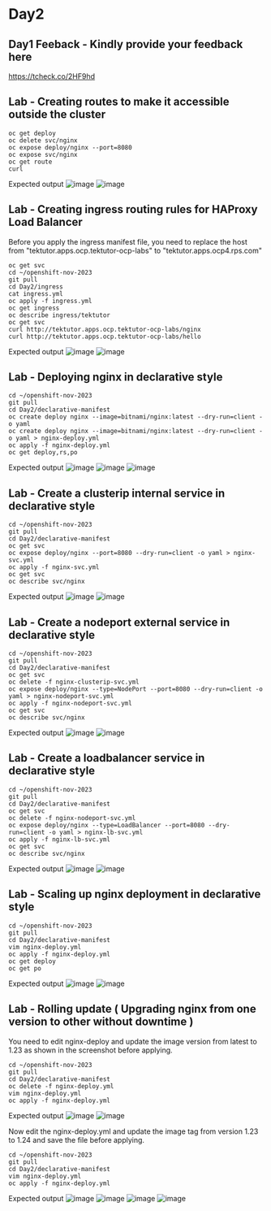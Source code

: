 # Day2

## Day1 Feeback - Kindly provide your feedback here
https://tcheck.co/2HF9hd

## Lab - Creating routes to make it accessible outside the cluster
```
oc get deploy
oc delete svc/nginx
oc expose deploy/nginx --port=8080
oc expose svc/nginx
oc get route
curl 
```

Expected output
![image](https://github.com/tektutor/openshift-nov-2023/assets/12674043/f755638b-4b5e-4d70-bca5-644ab0f1e252)
![image](https://github.com/tektutor/openshift-nov-2023/assets/12674043/7aa71a69-60ed-43c0-a817-64a1910bd481)

## Lab - Creating ingress routing rules for HAProxy Load Balancer
Before you apply the ingress manifest file, you need to replace the host from "tektutor.apps.ocp.tektutor-ocp-labs" to "tektutor.apps.ocp4.rps.com"

```
oc get svc
cd ~/openshift-nov-2023
git pull
cd Day2/ingress
cat ingress.yml
oc apply -f ingress.yml
oc get ingress
oc describe ingress/tektutor
oc get svc
curl http://tektutor.apps.ocp.tektutor-ocp-labs/nginx
curl http://tektutor.apps.ocp.tektutor-ocp-labs/hello
```

Expected output
![image](https://github.com/tektutor/openshift-nov-2023/assets/12674043/76ae8b1c-fec9-4f0e-a315-79824118b51e)
![image](https://github.com/tektutor/openshift-nov-2023/assets/12674043/6d0d22bd-da5b-42cc-99ac-cff805815b0f)

## Lab - Deploying nginx in declarative style
```
cd ~/openshift-nov-2023
git pull
cd Day2/declarative-manifest
oc create deploy nginx --image=bitnami/nginx:latest --dry-run=client -o yaml
oc create deploy nginx --image=bitnami/nginx:latest --dry-run=client -o yaml > nginx-deploy.yml
oc apply -f nginx-deploy.yml
oc get deploy,rs,po
```

Expected output
![image](https://github.com/tektutor/openshift-nov-2023/assets/12674043/054ffc61-5f75-4fd1-9f80-0d03a3102bd1)
![image](https://github.com/tektutor/openshift-nov-2023/assets/12674043/c16cd6e9-4ba1-400b-b7fb-5b221efb6ee9)
![image](https://github.com/tektutor/openshift-nov-2023/assets/12674043/fafe4f8c-e32f-4b07-be09-d4b43eace88e)

## Lab - Create a clusterip internal service in declarative style
```
cd ~/openshift-nov-2023
git pull
cd Day2/declarative-manifest
oc get svc
oc expose deploy/nginx --port=8080 --dry-run=client -o yaml > nginx-svc.yml
oc apply -f nginx-svc.yml
oc get svc
oc describe svc/nginx
```

Expected output
![image](https://github.com/tektutor/openshift-nov-2023/assets/12674043/90c1ad0b-ab68-42cd-bc6f-8bb1fbeceda4)
![image](https://github.com/tektutor/openshift-nov-2023/assets/12674043/36737339-7568-4e1d-b274-15e5687dcfc1)

## Lab - Create a nodeport external service in declarative style
```
cd ~/openshift-nov-2023
git pull
cd Day2/declarative-manifest
oc get svc
oc delete -f nginx-clusterip-svc.yml
oc expose deploy/nginx --type=NodePort --port=8080 --dry-run=client -o yaml > nginx-nodeport-svc.yml
oc apply -f nginx-nodeport-svc.yml
oc get svc
oc describe svc/nginx
```

Expected output
![image](https://github.com/tektutor/openshift-nov-2023/assets/12674043/d477afef-36c9-4b04-8dba-cb7f60d2e93d)
![image](https://github.com/tektutor/openshift-nov-2023/assets/12674043/6c5248d7-75c8-4890-997c-c2e200c921f4)


## Lab - Create a loadbalancer service in declarative style
```
cd ~/openshift-nov-2023
git pull
cd Day2/declarative-manifest
oc get svc
oc delete -f nginx-nodeport-svc.yml
oc expose deploy/nginx --type=LoadBalancer --port=8080 --dry-run=client -o yaml > nginx-lb-svc.yml
oc apply -f nginx-lb-svc.yml
oc get svc
oc describe svc/nginx
```


Expected output
![image](https://github.com/tektutor/openshift-nov-2023/assets/12674043/335fce62-a1c7-4e8f-acf8-4fddb6ea65bf)
![image](https://github.com/tektutor/openshift-nov-2023/assets/12674043/c21b3e60-8b66-48cf-b6cf-e5484513e575)


## Lab - Scaling up nginx deployment in declarative style
```
cd ~/openshift-nov-2023
git pull
cd Day2/declarative-manifest
vim nginx-deploy.yml
oc apply -f nginx-deploy.yml
oc get deploy
oc get po
```

Expected output
![image](https://github.com/tektutor/openshift-nov-2023/assets/12674043/36cf3663-e4cd-42e0-a95d-7fffa68f5d3b)
![image](https://github.com/tektutor/openshift-nov-2023/assets/12674043/1fc500ce-d41d-4fcf-8837-9406937cfca1)

## Lab - Rolling update ( Upgrading nginx from one version to other without downtime )

You need to edit nginx-deploy and update the image version from latest to 1.23 as shown in the screenshot before applying.
```
cd ~/openshift-nov-2023
git pull
cd Day2/declarative-manifest
oc delete -f nginx-deploy.yml
vim nginx-deploy.yml
oc apply -f nginx-deploy.yml
```

Expected output
![image](https://github.com/tektutor/openshift-nov-2023/assets/12674043/8a073d43-6246-49b5-8643-46a399e3e74c)
![image](https://github.com/tektutor/openshift-nov-2023/assets/12674043/f183e472-bdaf-42f3-b2c9-57ffd664e731)

Now edit the nginx-deploy.yml and update the image tag from version 1.23 to 1.24 and save the file before applying.
```
cd ~/openshift-nov-2023
git pull
cd Day2/declarative-manifest
vim nginx-deploy.yml
oc apply -f nginx-deploy.yml
```

Expected output
![image](https://github.com/tektutor/openshift-nov-2023/assets/12674043/a33bbca2-4c74-415f-b8de-7a1e41f69289)
![image](https://github.com/tektutor/openshift-nov-2023/assets/12674043/a7fb6c09-36fe-4d08-b1ea-41b994936271)
![image](https://github.com/tektutor/openshift-nov-2023/assets/12674043/ee4e3ef3-f21f-42e8-b76b-362302fa6f47)
![image](https://github.com/tektutor/openshift-nov-2023/assets/12674043/a83854c5-aba8-46c5-bd5a-13c0ec5ddfd4)

